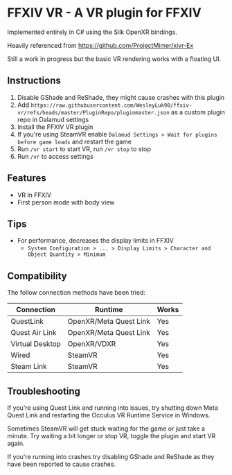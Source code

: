 # FFXIV VR - A VR plugin for FFXIV

Implemented entirely in C# using the Silk OpenXR bindings.

Heavily referenced from https://github.com/ProjectMimer/xivr-Ex

Still a work in progress but the basic VR rendering works with a floating UI.

## Instructions

1. Disable GShade and ReShade, they might cause crashes with this plugin
2. Add `https://raw.githubusercontent.com/WesleyLuk90/ffxiv-vr/refs/heads/master/PluginRepo/pluginmaster.json` as a custom plugin repo in Dalamud settings
3. Install the FFXIV VR plugin
4. If you're using SteamVR enable `Dalamud Settings > Wait for plugins before game loads` and restart the game
5. Run `/vr start` to start VR, run `/vr stop` to stop
6. Run `/vr` to access settings

## Features
* VR in FFXIV
* First person mode with body view

## Tips
* For performance, decreases the display limits in FFXIV
  * `System Configuration > ... > Display Limits > Character and Object Quantity > Minimum`

## Compatibility

The follow connection methods have been tried:

| Connection | Runtime | Works |
| --- | --- | --- |
| QuestLink | OpenXR/Meta Quest Link | Yes |
| Quest Air Link | OpenXR/Meta Quest Link | Yes |
| Virtual Desktop | OpenXR/VDXR | Yes |
| Wired | SteamVR | Yes |
| Steam Link | SteamVR | Yes |

## Troubleshooting
If you're using Quest Link and running into issues, try shutting down Meta Quest Link and restarting the Occulus VR Runtime Service in Windows.

Sometimes SteamVR will get stuck waiting for the game or just take a minute. Try waiting a bit longer or stop VR, toggle the plugin and start VR again.

If you're running into crashes try disabling GShade and ReShade as they have been reported to cause crashes.